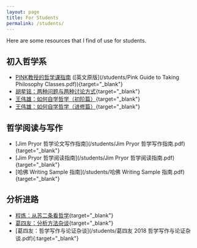 ```yaml
---
layout: page
title: For Students
permalink: /students/
---
```


Here are some resources that I find of use for students.

## 初入哲学系

- [PINK教授的哲学课指南](/students/PINK教授的哲学课指南.pdf) ([英文原版](/students/Pink Guide to Taking Philosophy Classes.pdf)){target="_blank"}
- [胡星铭：两种问题与两种讨论方式](https://xingminghu.commons.gc.cuny.edu/etc/two_ways_of_doing_philosophy/){target="_blank"}
- [王伟雄：如何自学哲学（初阶篇）](https://mp.weixin.qq.com/s/jTpYIp2yWUeX8lfxPd-Rnw){target="_blank"}
- [王伟雄：如何自学哲学（进修篇）](https://mp.weixin.qq.com/s/8CLROksYstFgN76TjTNnvg){target="_blank"}

## 哲学阅读与写作

- [Jim Pryor 哲学论文写作指南](/students/Jim Pryor 哲学写作指南.pdf){target="_blank"}
- [Jim Pryor 哲学阅读指南](/students/Jim Pryor 哲学阅读指南.pdf){target="_blank"}
- [哈佛 Writing Sample 指南](/students/哈佛 Writing Sample 指南.pdf){target="_blank"}

## 分析进路

- [程炼：从苏二条看哲学](http://www.aisixiang.com/data/80994.html){target="_blank"}
- [葛四友：分析方法杂谈](https://mp.weixin.qq.com/s/_pwfKM2bKk0qyh3p_tusUQ){target="_blank"}
- [葛四友：哲学写作与论证杂谈](/students/葛四友 2018 哲学写作与论证杂谈.pdf){:target="_blank"}

